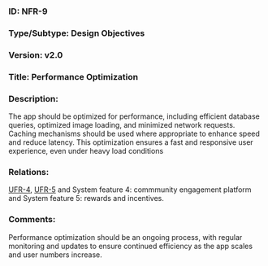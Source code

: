 ### ID: NFR-9
 
### Type/Subtype: Design Objectives

### Version: v2.0
 
### Title: Performance Optimization
  
### Description: 
The app should be optimized for performance, including efficient database queries, optimized image loading, and minimized network requests. Caching mechanisms should be used where appropriate to enhance speed and reduce latency. This optimization ensures a fast and responsive user experience, even under heavy load conditions

### Relations:  
[UFR-4](https://github.com/carmensat/RECIPE-ROULETTE/blob/main/REQUIREMENTS/UFR-4.md), 
[UFR-5](https://github.com/carmensat/RECIPE-ROULETTE/blob/main/REQUIREMENTS/UFR-5.md) and System feature 4: commmunity engagement platform and System feature 5: rewards and incentives.

### Comments: 
Performance optimization should be an ongoing process, with regular monitoring and updates to ensure continued efficiency as the app scales and user numbers increase.

